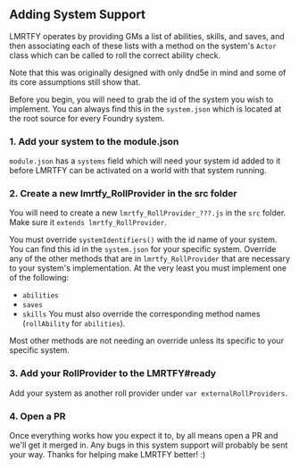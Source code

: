## Adding System Support

LMRTFY operates by providing GMs a list of abilities, skills, and saves, and then associating each of these lists with a method on the system's `Actor` class which can be called to roll the correct ability check.

Note that this was originally designed with only dnd5e in mind and some of its core assumptions still show that.

Before you begin, you will need to grab the id of the system you wish to implement. You can always find this in the `system.json` which is located at the root source for every Foundry system.

### 1. Add your system to the module.json

`module.json` has a `systems` field which will need your system id added to it before LMRTFY can be activated on a world with that system running.

### 2. Create a new lmrtfy_RollProvider in the src folder
You will need to create a new `lmrtfy_RollProvider_???.js` in the `src` folder. Make sure it `extends lmrtfy_RollProvider`.

You must override `systemIdentifiers()` with the id name of your system. You can find this id in the `system.json` for your specific system.
Override any of the other methods that are in `lmrtfy_RollProvider` that are necessary to your system's implementation. At the very least you must implement one of the following:
 - `abilities`
 - `saves`
 - `skills`
You must also override the corresponding method names (`rollAbility` for `abilities`).

Most other methods are not needing an override unless its specific to your specific system.

### 3. Add your RollProvider to the LMRTFY#ready

Add your system as another roll provider under `var externalRollProviders`.

### 4. Open a PR

Once everything works how you expect it to, by all means open a PR and we'll get it merged in. Any bugs in this system support will probably be sent your way. Thanks for helping make LMRTFY better! :)